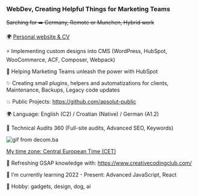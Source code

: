 ### WebDev, Creating Helpful Things for Marketing Teams

~~Sarching for ➡️ Germany, Remote or Munchen, Hybrid work~~


🌍 [Personal website & CV](https://aleksandarperisic.com/)

⚡ Implementing custom designs into CMS (WordPress, HubSpot, WooCommerce, ACF, Composer, Webpack)

🚀 Helping Marketing Teams unleash the power with HubSpot

✨ Creating small plugins, helpers and automatizations for clients, Maintenance, Backups, Legacy code updates

💥 Public Projects: https://github.com/apsolut-public

🌍 Language: English (C2) / Croatian (Native) / German (A1.2) 

💬  Technical Audits 360 (Full-site audits, Advanced SEO, Keywords)



![gif from decom.ba](https://github.com/apsolut/apsolut/blob/main/apsolut-space.gif?raw=true)

[My time zone: Central European Time (CET)](https://www.worldtimebuddy.com/?pl=1&lid=3191281,2825297,5419384,5128581&h=3191281&hf=1)

🤔 Refreshing GSAP knowledge with: https://www.creativecodingclub.com/

🌱 I’m currently learning 2022 - Present: Advanced JavaScript, React 

🔭 Hobby: gadgets, design, dog, ai

<!--
**apsolut/apsolut** is a ✨ _special_ ✨ repository because its `README.md` (this file) appears on your GitHub profile.

Here are some ideas to get you started:

- 🔭 I’m currently working on ...
- 🌱 I’m currently learning ...
- 👯 I’m looking to collaborate on ...
- 🤔 I’m looking for help with ...
- 💬 Ask me about ...
- 📫 How to reach me: ...
- 😄 Pronouns: ...
- ⚡ Fun fact: ...
-->
